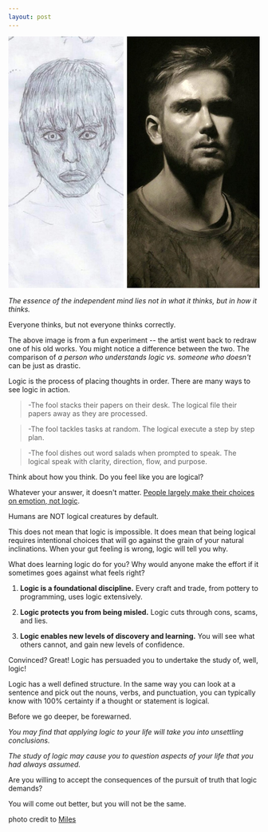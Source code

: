 ```yaml
---
layout: post
---
```




![DrawnAndRedrawn](/assets/img/DrawnAndRedrawn.jpg)

*The essence of the independent mind lies not in what it thinks, but in how it thinks.*
>


Everyone thinks, but not everyone thinks correctly.

The above image is from a fun experiment -- the artist went back to redraw one of his old works. You might notice a difference between the two. The comparison of _a person who understands logic vs. someone who doesn't_ can be just as drastic.

Logic is the process of placing thoughts in order. There are many ways to see logic in action.

>-The fool stacks their papers on their desk. The logical file their papers away as they are processed.

>-The fool tackles tasks at random. The logical execute a step by step plan.

>-The fool dishes out word salads when prompted to speak. The logical speak with clarity, direction, flow, and purpose.

Think about how you think. Do you feel like you are logical?

Whatever your answer, it doesn't matter. [People largely make their choices on emotion, not logic](https://bigthink.com/experts-corner/decisions-are-emotional-not-logical-the-neuroscience-behind-decision-making).

Humans are NOT logical creatures by default.

This does not mean that logic is impossible. It does mean that being logical requires intentional choices that will go against the grain of your natural inclinations. When your gut feeling is wrong, logic will tell you why.

What does learning logic do for you? Why would anyone make the effort if it sometimes goes against what feels right?



1. **Logic is a foundational discipline.** Every craft and trade, from pottery to programming, uses logic extensively.

2. **Logic protects you from being misled.** Logic cuts through cons, scams, and lies.

3. **Logic enables new levels of discovery and learning.** You will see what others cannot, and gain new levels of confidence.



Convinced? Great! Logic has persuaded you to undertake the study of, well, logic!

Logic has a well defined structure. In the same way you can look at a sentence and pick out the nouns, verbs, and punctuation, you can typically know with 100% certainty if a thought or statement is logical.

Before we go deeper, be forewarned.

_You may find that applying logic to your life will take you into unsettling conclusions._

_The study of logic may cause you to question aspects of your life that you had always assumed._

Are you willing to accept the consequences of the pursuit of truth that logic demands?

You will come out better, but you will not be the same.


photo credit to [Miles](https://www.reddit.com/r/pics/comments/5j0eyq/two_self_portraits_i_drew_from_a_mirror_10_years/)
